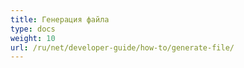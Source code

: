 ```yaml
---
title: Генерация файла
type: docs
weight: 10
url: /ru/net/developer-guide/how-to/generate-file/
---
```

